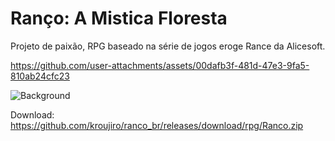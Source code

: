 # Ranço: A Mistica Floresta
Projeto de paixão, RPG baseado na série de jogos eroge Rance da Alicesoft.



https://github.com/user-attachments/assets/00dafb3f-481d-47e3-9fa5-810ab24cfc23



![Background](https://github.com/user-attachments/assets/ad1d39de-20ab-4366-b612-c1e17884886e)

Download: https://github.com/kroujiro/ranco_br/releases/download/rpg/Ranco.zip
